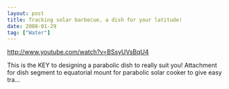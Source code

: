 ```yaml
---
layout: post
title: Tracking solar barbecue, a dish for your latitude!
date: 2008-01-29
tag: ["Water"]
---
```


http://www.youtube.com/watch?v=BSsyUVsBqU4 

This is the KEY to designing a parabolic dish to really suit you! Attachment for dish segment to equatorial mount for parabolic solar cooker to give easy tra...
